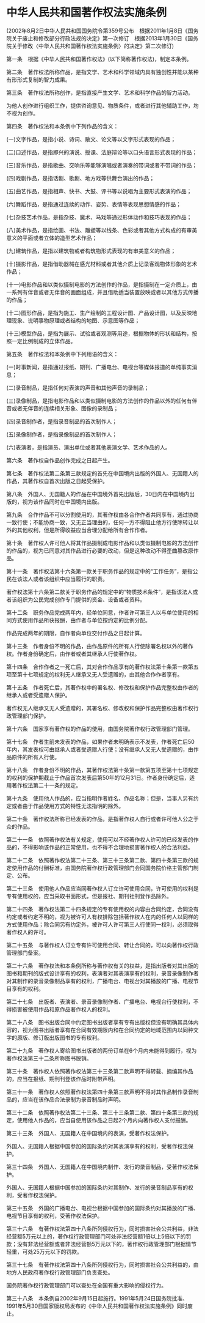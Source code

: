 # 中华人民共和国著作权法实施条例

 

(2002年8月2日中华人民共和国国务院令第359号公布　根据2011年1月8日《国务院关于废止和修改部分行政法规的决定》第一次修订　根据2013年1月30日《国务院关于修改〈中华人民共和国著作权法实施条例〉的决定》第二次修订)

 

第一条　根据《中华人民共和国著作权法》(以下简称著作权法)，制定本条例。

第二条　著作权法所称作品，是指文学、艺术和科学领域内具有独创性并能以某种有形形式复制的智力成果。

第三条　著作权法所称创作，是指直接产生文学、艺术和科学作品的智力活动。

为他人创作进行组织工作，提供咨询意见、物质条件，或者进行其他辅助工作，均不视为创作。

第四条　著作权法和本条例中下列作品的含义：

(一)文字作品，是指小说、诗词、散文、论文等以文字形式表现的作品；

(二)口述作品，是指即兴的演说、授课、法庭辩论等以口头语言形式表现的作品；

(三)音乐作品，是指歌曲、交响乐等能够演唱或者演奏的带词或者不带词的作品；

(四)戏剧作品，是指话剧、歌剧、地方戏等供舞台演出的作品；

(五)曲艺作品，是指相声、快书、大鼓、评书等以说唱为主要形式表演的作品；

(六)舞蹈作品，是指通过连续的动作、姿势、表情等表现思想情感的作品；

(七)杂技艺术作品，是指杂技、魔术、马戏等通过形体动作和技巧表现的作品；

(八)美术作品，是指绘画、书法、雕塑等以线条、色彩或者其他方式构成的有审美意义的平面或者立体的造型艺术作品；

(九)建筑作品，是指以建筑物或者构筑物形式表现的有审美意义的作品；

(十)摄影作品，是指借助器械在感光材料或者其他介质上记录客观物体形象的艺术作品；

(十一)电影作品和以类似摄制电影的方法创作的作品，是指摄制在一定介质上，由一系列有伴音或者无伴音的画面组成，并且借助适当装置放映或者以其他方式传播的作品；

(十二)图形作品，是指为施工、生产绘制的工程设计图、产品设计图，以及反映地理现象、说明事物原理或者结构的地图、示意图等作品；

(十三)模型作品，是指为展示、试验或者观测等用途，根据物体的形状和结构，按照一定比例制成的立体作品。

第五条　著作权法和本条例中下列用语的含义：

(一)时事新闻，是指通过报纸、期刊、广播电台、电视台等媒体报道的单纯事实消息；

(二)录音制品，是指任何对表演的声音和其他声音的录制品；

(三)录像制品，是指电影作品和以类似摄制电影的方法创作的作品以外的任何有伴音或者无伴音的连续相关形象、图像的录制品；

(四)录音制作者，是指录音制品的首次制作人；

(五)录像制作者，是指录像制品的首次制作人；

(六)表演者，是指演员、演出单位或者其他表演文学、艺术作品的人。

第六条　著作权自作品创作完成之日起产生。

第七条　著作权法第二条第三款规定的首先在中国境内出版的外国人、无国籍人的作品，其著作权自首次出版之日起受保护。

第八条　外国人、无国籍人的作品在中国境外首先出版后，30日内在中国境内出版的，视为该作品同时在中国境内出版。

第九条　合作作品不可以分割使用的，其著作权由各合作作者共同享有，通过协商一致行使；不能协商一致，又无正当理由的，任何一方不得阻止他方行使除转让以外的其他权利，但是所得收益应当合理分配给所有合作作者。

第十条　著作权人许可他人将其作品摄制成电影作品和以类似摄制电影的方法创作的作品的，视为已同意对其作品进行必要的改动，但是这种改动不得歪曲篡改原作品。

第十一条　著作权法第十六条第一款关于职务作品的规定中的“工作任务”，是指公民在该法人或者该组织中应当履行的职责。

著作权法第十六条第二款关于职务作品的规定中的“物质技术条件”，是指该法人或者该组织为公民完成创作专门提供的资金、设备或者资料。

第十二条　职务作品完成两年内，经单位同意，作者许可第三人以与单位使用的相同方式使用作品所获报酬，由作者与单位按约定的比例分配。

作品完成两年的期限，自作者向单位交付作品之日起计算。

第十三条　作者身份不明的作品，由作品原件的所有人行使除署名权以外的著作权。作者身份确定后，由作者或者其继承人行使著作权。

第十四条　合作作者之一死亡后，其对合作作品享有的著作权法第十条第一款第五项至第十七项规定的权利无人继承又无人受遗赠的，由其他合作作者享有。

第十五条　作者死亡后，其著作权中的署名权、修改权和保护作品完整权由作者的继承人或者受遗赠人保护。

著作权无人继承又无人受遗赠的，其署名权、修改权和保护作品完整权由著作权行政管理部门保护。

第十六条　国家享有著作权的作品的使用，由国务院著作权行政管理部门管理。

第十七条　作者生前未发表的作品，如果作者未明确表示不发表，作者死亡后50年内，其发表权可由继承人或者受遗赠人行使；没有继承人又无人受遗赠的，由作品原件的所有人行使。

第十八条　作者身份不明的作品，其著作权法第十条第一款第五项至第十七项规定的权利的保护期截止于作品首次发表后第50年的12月31日。作者身份确定后，适用著作权法第二十一条的规定。

第十九条　使用他人作品的，应当指明作者姓名、作品名称；但是，当事人另有约定或者由于作品使用方式的特性无法指明的除外。

第二十条　著作权法所称已经发表的作品，是指著作权人自行或者许可他人公之于众的作品。

第二十一条　依照著作权法有关规定，使用可以不经著作权人许可的已经发表的作品的，不得影响该作品的正常使用，也不得不合理地损害著作权人的合法利益。

第二十二条　依照著作权法第二十三条、第三十三条第二款、第四十条第三款的规定使用作品的付酬标准，由国务院著作权行政管理部门会同国务院价格主管部门制定、公布。

第二十三条　使用他人作品应当同著作权人订立许可使用合同，许可使用的权利是专有使用权的，应当采取书面形式，但是报社、期刊社刊登作品除外。

第二十四条　著作权法第二十四条规定的专有使用权的内容由合同约定，合同没有约定或者约定不明的，视为被许可人有权排除包括著作权人在内的任何人以同样的方式使用作品；除合同另有约定外，被许可人许可第三人行使同一权利，必须取得著作权人的许可。

第二十五条　与著作权人订立专有许可使用合同、转让合同的，可以向著作权行政管理部门备案。

第二十六条　著作权法和本条例所称与著作权有关的权益，是指出版者对其出版的图书和期刊的版式设计享有的权利，表演者对其表演享有的权利，录音录像制作者对其制作的录音录像制品享有的权利，广播电台、电视台对其播放的广播、电视节目享有的权利。

第二十七条　出版者、表演者、录音录像制作者、广播电台、电视台行使权利，不得损害被使用作品和原作品著作权人的权利。

第二十八条　图书出版合同中约定图书出版者享有专有出版权但没有明确其具体内容的，视为图书出版者享有在合同有效期限内和在合同约定的地域范围内以同种文字的原版、修订版出版图书的专有权利。

第二十九条　著作权人寄给图书出版者的两份订单在6个月内未能得到履行，视为著作权法第三十二条所称图书脱销。

第三十条　著作权人依照著作权法第三十三条第二款声明不得转载、摘编其作品的，应当在报纸、期刊刊登该作品时附带声明。

第三十一条　著作权人依照著作权法第四十条第三款声明不得对其作品制作录音制品的，应当在该作品合法录制为录音制品时声明。

第三十二条　依照著作权法第二十三条、第三十三条第二款、第四十条第三款的规定，使用他人作品的，应当自使用该作品之日起2个月内向著作权人支付报酬。

第三十三条　外国人、无国籍人在中国境内的表演，受著作权法保护。

外国人、无国籍人根据中国参加的国际条约对其表演享有的权利，受著作权法保护。

第三十四条　外国人、无国籍人在中国境内制作、发行的录音制品，受著作权法保护。

外国人、无国籍人根据中国参加的国际条约对其制作、发行的录音制品享有的权利，受著作权法保护。

第三十五条　外国的广播电台、电视台根据中国参加的国际条约对其播放的广播、电视节目享有的权利，受著作权法保护。

第三十六条　有著作权法第四十八条所列侵权行为，同时损害社会公共利益，非法经营额5万元以上的，著作权行政管理部门可处非法经营额1倍以上5倍以下的罚款；没有非法经营额或者非法经营额5万元以下的，著作权行政管理部门根据情节轻重，可处25万元以下的罚款。

第三十七条　有著作权法第四十八条所列侵权行为，同时损害社会公共利益的，由地方人民政府著作权行政管理部门负责查处。

国务院著作权行政管理部门可以查处在全国有重大影响的侵权行为。

第三十八条　本条例自2002年9月15日起施行。1991年5月24日国务院批准、1991年5月30日国家版权局发布的《中华人民共和国著作权法实施条例》同时废止。